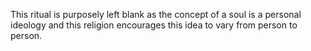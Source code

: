 This ritual is purposely left blank as the concept of a soul is a personal ideology and this religion encourages this idea to vary from person to person.
